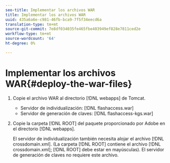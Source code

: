 ```yaml
---
seo-title: Implementar los archivos WAR
title: Implementar los archivos WAR
uuid: 435a6a6e-c981-46fb-bca9-7f5f34eecd6a
translation-type: tm+mt
source-git-commit: 7e8df034035fe465fbe403949ef828e7811ced2e
workflow-type: tm+mt
source-wordcount: '64'
ht-degree: 0%

---
```



# Implementar los archivos WAR{#deploy-the-war-files}

1. Copie el archivo WAR al directorio [!DNL webapps] de Tomcat.

   * Servidor de individualización: [!DNL flashaccess.war]
   * Servidor de generación de claves: [!DNL flashaccess-kgs.war]

1. Copie la carpeta [!DNL ROOT] del paquete proporcionado por Adobe en el directorio [!DNL webapps].

   El servidor de individualización también necesita alojar el archivo [!DNL crossdomain.xml]. (La carpeta [!DNL ROOT] contiene el archivo [!DNL crossdomain.xml]; [!DNL ROOT] debe estar en mayúsculas). El servidor de generación de claves no requiere este archivo.

